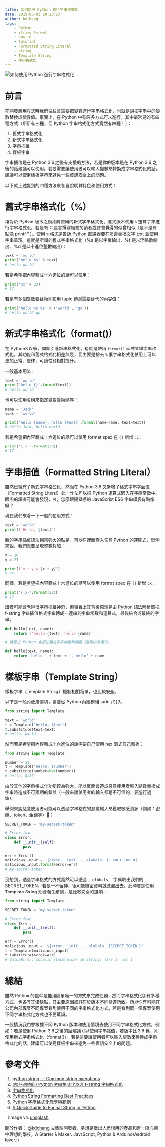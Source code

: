 ```yaml
---
title: 如何使用 Python 進行字串格式化
date: 2019-05-03 20:23:23
author: kdchang
tags: 
    - Python
    - string format
    - how-to
    - tutorial
    - Formatted String Literal
    - string
    - Template String
    - 字串格式化
---
```


![如何使用 Python 進行字串格式化](/img/kdchang/python101/mac-cover.jpg)

# 前言
在開發應用程式時我們往往會需要把變數進行字串格式化，也就是說把字串中的變數替換成變數值。事實上，在 Python 中有許多方式可以進行，其中最常見的有四種方式（斯斯有三種，但 Python 字串格式化方式竟然有四種！）：

1. 舊式字串格式化
2. 新式字串格式化
3. 字串插值
4. 樣板字串

字串插值是在 Python 3.6 之後有支援的方法，若是你的版本是在 Python 3.6 之後的話建議可以使用。若是需要讓使用者可以輸入變數來轉換成字串格式化的話，建議可以使用樣板字串來避免一些資訊安全上的問題。

以下就上述提到的四種方法來各自說明其特色和使用方式：

# 舊式字串格式化（%）
相對於 Python 版本之後推薦使用的新式字串格式化，舊式版本使用 `%` 運算子來進行字串格式化，若是有 C 語言撰寫經驗的讀者或許會覺得的似曾相似（是不是有點像 printf？）。使用 `%` 格式是告訴 Python 直譯器要在那邊替換文字 text 並使用字串呈現。這就是所謂的舊式字串格式化（%s 是以字串輸出，%f 是以浮點數輸出、%d 是以十進位整數輸出）：

```py
text = 'world'
print('hello %s' % text)
# hello world
```

若是希望把內容轉成十六進位的話可以使用：

```py
print('%x' % 23)
# 17
```

若是有多個變數要替換則使用 tuple 傳遞需要替代的內容值：

```py
print('hello %s %s' % ('world', 'go'))
# hello world go
```

# 新式字串格式化（format()）
在 Python3 以後，開始引進新串格式化，也就是使用 `format()` 函式來讓字串格式化，其功能和舊式格式化相差無幾，但主要是捨去 `%` 讓字串格式化使用上可以更加正常、規律，可讀性也相對提升。

一般基本用法：

```py
text = 'world'
print('hello {}'.format(text))
# hello world
```

也可以使用名稱來指定變數變換順序：

```py
name = 'Jack'
text = 'world'

print('hello {name}, hello {text}'.format(name=name, text=text))
# hello Jack, hello world
```

若是希望把內容轉成十六進位的話可以使用 format spec 在 `{}` 新增 `:x`：

```py
print('{:x}'.format(23))
# 17
```

# 字串插值（Formatted String Literal）
雖然已經有了新式字串格式化，然而在 Python 3.6 又新增了格式字串字面值（Formatted String Literal）此一作法可以把 Python 運算式嵌入在字串常數中。
眼尖的讀者可能會發現，咦，怎麼跟隔壁棚的 JavaScript ES6 字串模版有點像呀？

現在我們來看一下一般的使用方式：

```py
text = 'world'
print(f'Hello, {text}')
```

新的字串插值語法相當強大的點是，可以在裡面嵌入任何 Python 的運算式，舉例來說，我們想要呈現整數相加：

```py
x = 10
y = 27

print(f'x + y = {x + y}')
# 37
```

同樣，若是希望把內容轉成十六進位的話可以使用 format spec 在 `{}` 新增 `:x`：

```py
print('{:x}'.format(23))
# 17
```

讀者可能會覺得很字串插值神奇，但事實上其背後原理是由 Python 語法解析器把 f-string 字串插值格式字串轉成一連串的字串常數和運算式，最後結合成最終的字串。

```py
def hello(text, name):
    return f'hello {text}, hello {name}'

# 實際上 Python 會把它變成字串常數和變數（過程中有優化）

def hello(text, name):
    return 'hello ' + text + ', hello' + name
```

# 樣板字串（Template String）
樣板字串（Template String）機制相對簡單，也比較安全。

以下是一般的使用情境，需要從 Python 內建模組 string 引入：

```py
from string import Template

text = 'world'
t = Template('hello, $text')
t.substitute(text=text)
# hello, world
```

然而若是希望把內容轉成十六進位的話需要自己使用 hex 函式自己轉換：

```py
from string import Template

number = 23
t = Template('hello, $number')
t.substitute(number=hex(number))
# hello, 0x17
```

由於其他的字串格式化功能較為強大，所以反而會造成惡意使用者輸入變數替換成字串時造成不可預期的錯誤（一般來說使用者的輸入都是不可信的，要進行過濾）。

舉例來說惡意使用者可能可以透過字串格式的惡意輸入來獲取敏感資訊（例如：密碼、token、金鑰等）；

```py
SECRET_TOKEN = 'my-secret-token'

# Error func
class Error:
    def __init__(self):
        pass

err = Error()
malicious_input = '{error.__init__.__globals__[SECRET_TOKEN]}'
malicious_input.format(error=err)
# my-secret-token
```

沒想到，透過字串格式的方式竟然可以透過 `__globals__` 字典取出我們的 SECRET_TOKEN，若是一不留神，很可能機密資料就洩漏出去。此時若是使用 Template String 則會發生錯誤，是比較安全的選項：

```py
from string import Template

SECRET_TOKEN = 'my-secret-token'

# Error func
class Error:
    def __init__(self):
        pass

err = Error()
malicious_input = '${error.__init__.__globals__[SECRET_TOKEN]}'
t = Template(malicious_input)
t.substitute(error=err)
# ValueError: Invalid placeholder in string: line 1, col 1
```

# 總結
雖然 Python 的信仰是能用簡單唯一的方式來完成任務，然而字串格式化卻有多種方式，也各有其優缺點，其主要原因或許在於版本不同變遷所致。所以你有可能在公司內部專案不同專案看到使用不同的字串格式化方式，若是看到同一個專案使用不同字串格式化方式也不要驚訝。

一般情況我們會根據不同 Python 版本和使用情境去使用不同字串格式化方式，例如：若是使用 Python 3.6 之後的話建議可以使用字串插值，若版本比 3.6 舊，則使用新式字串格式化（format()）。若是需要讓使用者可以輸入變數來轉換成字串格式化的話，建議可以使用樣板字串來避免一些資訊安全上的問題。

# 參考文件
1. [python string — Common string operations](https://docs.python.org/3/library/string.html)
2. [(那些過時的) Python 字串格式化以及 f-string 字串格式化](https://blog.louie.lu/2017/08/08/outdate-python-string-format-and-fstring/)
3. [字串格式化](https://openhome.cc/Gossip/Python/StringFormat.html)
4. [Python String Formatting Best Practices](https://realpython.com/python-string-formatting/)
5. [Python 字串格式化教學與範例](https://officeguide.cc/python-string-formatters-tutorial/)
6. [A Quick Guide to Format String in Python](https://www.techbeamers.com/python-format-string-list-dict/)

（image via [unsplash](https://unsplash.com/photos/HvYy5SEefC8?utm_source=unsplash&utm_medium=referral&utm_content=creditCopyText)


關於作者：
[@kdchang](http://blog.kdchang.cc) 文藝型開發者，夢想是做出人們想用的產品和辦一所心目中理想的學校。A Starter & Maker. JavaScript, Python & Arduino/Android lover.:) 
